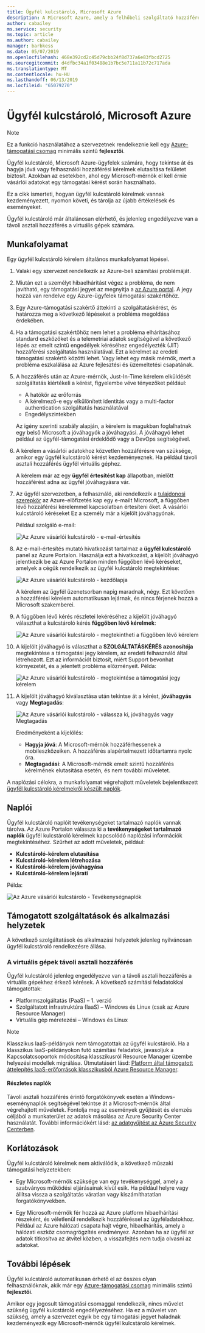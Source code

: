 ```yaml
---
title: Ügyfél kulcstároló, Microsoft Azure
description: A Microsoft Azure, amely a felhőbeli szolgáltató hozzáférés fölötti felügyelet biztosít, amikor a Microsoft hozzáférhet az ügyféladatokhoz előfordulhat, hogy kell ügyfél kulcstároló technikai áttekintése.
author: cabailey
ms.service: security
ms.topic: article
ms.author: cabailey
manager: barbkess
ms.date: 05/07/2019
ms.openlocfilehash: 468e392cd2c45d79cbb24f8d737a6e83fbcd2725
ms.sourcegitcommit: d4dfbc34a1f03488e1b7bc5e711a11b72c717ada
ms.translationtype: MT
ms.contentlocale: hu-HU
ms.lasthandoff: 06/13/2019
ms.locfileid: "65079270"
---
```

# <a name="customer-lockbox-for-microsoft-azure"></a>Ügyfél kulcstároló, Microsoft Azure

> [!NOTE]
> Ez a funkció használatához a szervezetnek rendelkeznie kell egy [Azure-támogatási csomag](https://azure.microsoft.com/support/plans/) minimális szintű **fejlesztői**.

Ügyfél kulcstároló, Microsoft Azure-ügyfelek számára, hogy tekintse át és hagyja jóvá vagy felhasználói hozzáférési kérelmek elutasítása felületet biztosít. Azokban az esetekben, ahol egy Microsoft-mérnök el kell érnie vásárlói adatokat egy támogatási kérést során használható.

Ez a cikk ismerteti, hogyan ügyfél kulcstároló kérelmek vannak kezdeményezett, nyomon követi, és tárolja az újabb értékelések és eseményeket.

Ügyfél kulcstároló már általánosan elérhető, és jelenleg engedélyezve van a távoli asztali hozzáférés a virtuális gépek számára.

## <a name="workflow"></a>Munkafolyamat

Egy ügyfél kulcstároló kérelem általános munkafolyamat lépései.

1. Valaki egy szervezet rendelkezik az Azure-beli számítási problémáját.

2. Miután ezt a személyt hibaelhárítást végez a probléma, de nem javítható, egy támogatási jegyet az megnyitja a [az Azure portal](https://ms.portal.azure.com/signin/index/?feature.settingsportalinstance=mpac). A jegy hozzá van rendelve egy Azure-ügyfelek támogatási szakértőhöz.

3. Egy Azure-támogatási szakértő áttekinti a szolgáltatáskérést, és határozza meg a következő lépéseket a probléma megoldása érdekében.

4. Ha a támogatási szakértőhöz nem lehet a probléma elhárításához standard eszközöket és a telemetriai adatok segítségével a következő lépés az emelt szintű engedélyek kéréséhez engedélyezték (JIT) hozzáférési szolgáltatás használatával. Ezt a kérelmet az eredeti támogatási szakértő közötti lehet. Vagy lehet egy másik mérnök, mert a probléma eszkalálása az Azure fejlesztési és üzemeltetési csapatának.

5. A hozzáférés után az Azure-mérnök, Just-In-Time kérelem elküldését szolgáltatás kiértékeli a kérést, figyelembe véve tényezőket például:
    - A hatókör az erőforrás
    - A kérelmező-e egy elkülönített identitás vagy a multi-factor authentication szolgáltatás használatával
    - Engedélyszintekben
    
    Az igény szerinti szabály alapján, a kérelem is magukban foglalhatnak egy belső Microsoft a jóváhagyók a jóváhagyási. A jóváhagyó lehet például az ügyfél-támogatási érdeklődő vagy a DevOps segítségével.

6. A kérelem a vásárlói adatokhoz közvetlen hozzáférésre van szüksége, amikor egy ügyfél kulcstároló kérést kezdeményeznek. Ha például távoli asztali hozzáférés ügyfél virtuális géphez.
    
    A kérelem már az egy **ügyfél értesítést kap** állapotban, mielőtt hozzáférést adna az ügyfél jóváhagyásra vár.

7. Az ügyfél szervezetben, a felhasználó, aki rendelkezik a [tulajdonosi szerepkör](../role-based-access-control/rbac-and-directory-admin-roles.md#azure-rbac-roles) az Azure-előfizetés kap egy e-mailt Microsoft, a függőben lévő hozzáférési kérelemmel kapcsolatban értesíteni őket. A vásárlói kulcstároló kéréseket Ez a személy már a kijelölt jóváhagyónak.
    
    Például szolgáló e-mail:
    
    ![Az Azure vásárlói kulcstároló - e-mail-értesítés](./media/azure-customer-lockbox/customer-lockbox-email-notification.png)

8. Az e-mail-értesítés mutató hivatkozást tartalmaz a **ügyfél kulcstároló** panel az Azure Portalon. Használja ezt a hivatkozást, a kijelölt jóváhagyó jelentkezik be az Azure Portalon minden függőben lévő kéréseket, amelyek a cégük rendelkezik az ügyfél kulcstároló megtekintése:
    
    ![Az Azure vásárlói kulcstároló - kezdőlapja](./media/azure-customer-lockbox/customer-lockbox-landing-page.png)
    
   A kérelem az ügyfél üzenetsorban napig maradnak, négy. Ezt követően a hozzáférési kérelem automatikusan lejárnak, és nincs férjenek hozzá a Microsoft szakemberei.

9. A függőben lévő kérés részletei lekéréséhez a kijelölt jóváhagyó választhat a kulcstároló kérés **függőben lévő kérelmek**:
    
    ![Az Azure vásárlói kulcstároló - megtekintheti a függőben lévő kérelem](./media/azure-customer-lockbox/customer-lockbox-pending-requests.png)

10. A kijelölt jóváhagyó is választhat a **SZOLGÁLTATÁSKÉRÉS azonosítója** megtekintése a támogatási jegy kérelem, az eredeti felhasználó által létrehozott. Ezt az információt biztosít, miért Support bevonhat környezetét, és a jelentett probléma előzményeit. Példa:
    
    ![Az Azure vásárlói kulcstároló - megtekintése a támogatási jegy kérelem](./media/azure-customer-lockbox/customer-lockbox-support-ticket.png)

11. A kijelölt jóváhagyó kiválasztása után tekintse át a kérést, **jóváhagyás** vagy **Megtagadás**:
    
    ![Az Azure vásárlói kulcstároló - válassza ki, jóváhagyás vagy Megtagadás](./media/azure-customer-lockbox/customer-lockbox-approval.png)
    
    Eredményeként a kijelölés:
    - **Hagyja jóvá**:  A Microsoft-mérnök hozzáférhessenek a mobileszközeiken. A hozzáférés alapértelmezett időtartamra nyolc óra.
    - **Megtagadási**: A Microsoft-mérnök emelt szintű hozzáférés kérelmének elutasítása esetén, és nem további műveletet.

A naplózási célokra, a munkafolyamat végrehajtott műveletek bejelentkezett [ügyfél kulcstároló kérelmekről készült naplók](#auditing-logs).

## <a name="auditing-logs"></a>Naplói

Ügyfél kulcstároló naplóit tevékenységeket tartalmazó naplók vannak tárolva. Az Azure Portalon válassza ki a **tevékenységeket tartalmazó naplók** ügyfél kulcstároló kérelmek kapcsolódó naplózási információk megtekintéséhez. Szűrhet az adott műveletek, például:
- **Kulcstároló-kérelem elutasítása**
- **Kulcstároló-kérelem létrehozása**
- **Kulcstároló-kérelem jóváhagyása**
- **Kulcstároló-kérelem lejárati**

Példa:

![Az Azure vásárlói kulcstároló - Tevékenységnaplók](./media/azure-customer-lockbox/customer-lockbox-activitylogs.png)

## <a name="supported-services-and-scenarios"></a>Támogatott szolgáltatások és alkalmazási helyzetek

A következő szolgáltatások és alkalmazási helyzetek jelenleg nyilvánosan ügyfél kulcstároló rendelkezésre állása.

### <a name="remote-desktop-access-to-virtual-machines"></a>A virtuális gépek távoli asztali hozzáférés

Ügyfél kulcstároló jelenleg engedélyezve van a távoli asztali hozzáférés a virtuális gépekhez érkező kérések. A következő számítási feladatokkal támogatottak:
- Platformszolgáltatás (PaaS) – 1. verzió
- Szolgáltatott infrastruktúra (IaaS) – Windows és Linux (csak az Azure Resource Manager)
- Virtuális gép méretezési – Windows és Linux

> [!NOTE]
> Klasszikus IaaS-példányok nem támogatottak az ügyfél kulcstároló. Ha a klasszikus IaaS-példányokon futó számítási feladatok, javasoljuk a Kapcsolatcsoportok módosítása klasszikusról Resource Manager üzembe helyezési modellek migrálása. Útmutatásért lásd: [Platform által támogatott áttelepítés IaaS-erőforrások klasszikusból Azure Resource Manager](../virtual-machines/windows/migration-classic-resource-manager-overview.md).

#### <a name="detailed-audit-logs"></a>Részletes naplók

Távoli asztali hozzáférés érintő forgatókönyvek esetén a Windows-eseménynaplók segítségével tekintse át a Microsoft-mérnök által végrehajtott műveletek. Fontolja meg az események gyűjtését és elemzés céljából a munkaterület az adatok másolása az Azure Security Center használatát. További információkért lásd: [az adatgyűjtést az Azure Security Centerben](../security-center/security-center-enable-data-collection.md).

## <a name="exclusions"></a>Korlátozások

Ügyfél kulcstároló kérelmek nem aktiválódik, a következő műszaki támogatási helyzetekben:

- Egy Microsoft-mérnök szüksége van egy tevékenységgel, amely a szabványos működési eljárásainak kívül esik. Ha például helyre vagy állítsa vissza a szolgáltatás váratlan vagy kiszámíthatatlan forgatókönyvekben.

- Egy Microsoft-mérnök fér hozzá az Azure platform hibaelhárítási részeként, és véletlenül rendelkezik hozzáféréssel az ügyféladatokhoz. Például az Azure hálózati csapata hajt végre, hibaelhárítás, amely a hálózati eszköz csomagrögzítés eredményez. Azonban ha az ügyfél az adatok titkosítva az átvitel közben, a visszafejtés nem tudja olvasni az adatokat.

## <a name="next-steps"></a>További lépések

Ügyfél kulcstároló automatikusan érhető el az összes olyan felhasználóknak, akik már egy [Azure-támogatási csomag](https://azure.microsoft.com/support/plans/) minimális szintű **fejlesztői**.

Amikor egy jogosult támogatási csomaggal rendelkezik, nincs művelet szükség ügyfél kulcstároló engedélyezéséhez. Ha ez a művelet van szükség, amely a szervezet egyik be egy támogatási jegyet haladnak kezdeményezik egy Microsoft-mérnök ügyfél kulcstároló kérelmek.

